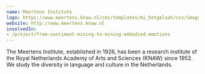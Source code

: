 ```yaml
---
name: Meertens Institute
logo: https://www.meertens.knaw.nl/cms/templates/mi_hetgelaat/css/images/logo_meertens_full.png
website: http://www.meertens.knaw.nl
involvedIn:
- /project/from-sentiment-mining-to-mining-embodied-emotions
---
```

The Meertens Institute, established in 1926, has been a research institute of the Royal Netherlands Academy of Arts and Sciences (KNAW) since 1952. We study the diversity in language and culture in the Netherlands.
